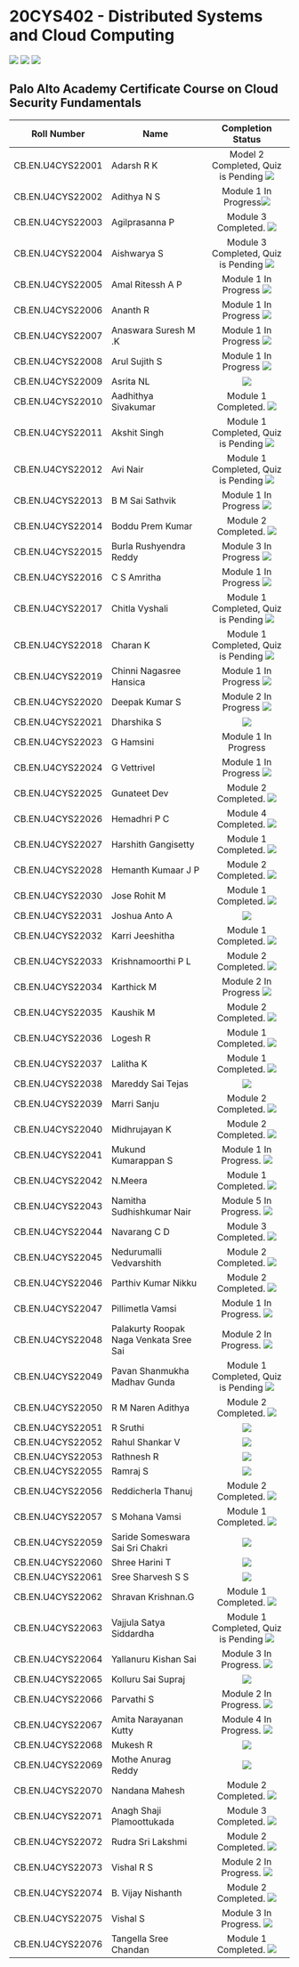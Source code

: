 # 20CYS402 - Distributed Systems and Cloud Computing
![](https://img.shields.io/badge/Batch-22CYS-lightgreen) ![](https://img.shields.io/badge/UG-blue) ![](https://img.shields.io/badge/Subject-DSCC-blue) <br/>

## Palo Alto Academy Certificate Course on Cloud Security Fundamentals

| Roll Number         | Name                                      | 			Completion Status		    |
|:-------------------:|-------------------------------------------|:-----------------------------:|
| CB.EN.U4CYS22001    | Adarsh R K                                | Model  2 Completed, Quiz is Pending [![](https://img.shields.io/badge/-Date-)]() |
| CB.EN.U4CYS22002    | Adithya N S                               | Module 1 In Progress[![](https://img.shields.io/badge/-Date-)]() |
| CB.EN.U4CYS22003    | Agilprasanna P                            | Module 3 Completed. [![](https://img.shields.io/badge/-Date-)]() |
| CB.EN.U4CYS22004    | Aishwarya S                               | Module 3 Completed, Quiz is Pending [![](https://img.shields.io/badge/-Date-)]() |
| CB.EN.U4CYS22005    | Amal Ritessh A P                          | Module 1 In Progress [![](https://img.shields.io/badge/-Date-)]() |
| CB.EN.U4CYS22006    | Ananth R                                  | Module 1 In Progress [![](https://img.shields.io/badge/-Date-)]() |
| CB.EN.U4CYS22007    | Anaswara Suresh M .K                      | Module 1 In Progress [![](https://img.shields.io/badge/-Date-)]() |
| CB.EN.U4CYS22008    | Arul Sujith S                             | Module 1 In Progress [![](https://img.shields.io/badge/-Date-)]() |
| CB.EN.U4CYS22009    | Asrita NL                                 | [![](https://img.shields.io/badge/-Completed-gold)]() |
| CB.EN.U4CYS22010    | Aadhithya Sivakumar                       | Module 1 Completed. [![](https://img.shields.io/badge/-Date-)]() |
| CB.EN.U4CYS22011    | Akshit Singh                              | Module 1 Completed, Quiz is Pending [![](https://img.shields.io/badge/-Date-)]() |
| CB.EN.U4CYS22012    | Avi Nair                                  | Module 1 Completed, Quiz is Pending [![](https://img.shields.io/badge/-Date-)]() |
| CB.EN.U4CYS22013    | B M Sai Sathvik                           | Module 1 In Progress [![](https://img.shields.io/badge/-Date-)]() |
| CB.EN.U4CYS22014    | Boddu Prem Kumar                          | Module 2 Completed. [![](https://img.shields.io/badge/-Date-)]() |
| CB.EN.U4CYS22015    | Burla Rushyendra Reddy                    | Module 3 In Progress [![](https://img.shields.io/badge/-Date-)]() |
| CB.EN.U4CYS22016    | C S Amritha                               | Module 1 In Progress [![](https://img.shields.io/badge/-Date-)]() |
| CB.EN.U4CYS22017    | Chitla Vyshali                            | Module 1 Completed, Quiz is Pending [![](https://img.shields.io/badge/-Date-)]() |
| CB.EN.U4CYS22018    | Charan K                                  | Module 1 Completed, Quiz is Pending [![](https://img.shields.io/badge/-Date-)]() |
| CB.EN.U4CYS22019    | Chinni Nagasree Hansica                   | Module 1 In Progress [![](https://img.shields.io/badge/-Date-)]() |
| CB.EN.U4CYS22020    | Deepak Kumar S                            | Module 2 In Progress [![](https://img.shields.io/badge/-Date-)]() |
| CB.EN.U4CYS22021    | Dharshika S                               | [![](https://img.shields.io/badge/-Completed-gold)]()  |
| CB.EN.U4CYS22023    | G Hamsini                                 | Module 1 In Progress |
| CB.EN.U4CYS22024    | G Vettrivel                               | Module 1 In Progress [![](https://img.shields.io/badge/-Date-)]() |
| CB.EN.U4CYS22025    | Gunateet Dev                              | Module 2 Completed. [![](https://img.shields.io/badge/-Date-)]() |
| CB.EN.U4CYS22026    | Hemadhri P C                              | Module 4 Completed. [![](https://img.shields.io/badge/-Date-)]() |
| CB.EN.U4CYS22027    | Harshith Gangisetty                       | Module 1 Completed. [![](https://img.shields.io/badge/-Date-)]() |
| CB.EN.U4CYS22028    | Hemanth Kumaar J P                        | Module 2 Completed. [![](https://img.shields.io/badge/-Date-)]() |
| CB.EN.U4CYS22030    | Jose Rohit M                              | Module 1 Completed. [![](https://img.shields.io/badge/-Date-)]() |
| CB.EN.U4CYS22031    | Joshua Anto A                             | [![](https://img.shields.io/badge/-Completed-gold)]() |
| CB.EN.U4CYS22032    | Karri Jeeshitha                           | Module 1 Completed. [![](https://img.shields.io/badge/-Date-)]() |
| CB.EN.U4CYS22033    | Krishnamoorthi P L                        | Module 2 Completed. [![](https://img.shields.io/badge/-Date-)]() |
| CB.EN.U4CYS22034    | Karthick M                                | Module 2 In Progress [![](https://img.shields.io/badge/-Date-)]() |
| CB.EN.U4CYS22035    | Kaushik M                                 | Module 2 Completed. [![](https://img.shields.io/badge/-Date-)]() |
| CB.EN.U4CYS22036    | Logesh R                                  | Module 1 Completed. [![](https://img.shields.io/badge/-Date-)]() |
| CB.EN.U4CYS22037    | Lalitha K                                 | Module 1 Completed. [![](https://img.shields.io/badge/-Date-)]() |
| CB.EN.U4CYS22038    | Mareddy Sai Tejas                         | [![](https://img.shields.io/badge/-Date-)]() |
| CB.EN.U4CYS22039    | Marri Sanju                               | Module 2 Completed. [![](https://img.shields.io/badge/-Date-)]() |
| CB.EN.U4CYS22040    | Midhrujayan K                             | Module 2 Completed. [![](https://img.shields.io/badge/-Date-)]() |
| CB.EN.U4CYS22041    | Mukund Kumarappan S                       | Module 1 In Progress. [![](https://img.shields.io/badge/-Date-)]() |
| CB.EN.U4CYS22042    | N.Meera                                   | Module 1 Completed. [![](https://img.shields.io/badge/-Date-)]() |
| CB.EN.U4CYS22043    | Namitha Sudhishkumar Nair                 | Module 5 In Progress. [![](https://img.shields.io/badge/-Date-)]() |
| CB.EN.U4CYS22044    | Navarang C D                              | Module 3 Completed. [![](https://img.shields.io/badge/-Date-)]() |
| CB.EN.U4CYS22045    | Nedurumalli Vedvarshith                   | Module 2 Completed. [![](https://img.shields.io/badge/-Date-)]() |
| CB.EN.U4CYS22046    | Parthiv Kumar Nikku                       | Module 2 Completed. [![](https://img.shields.io/badge/-Date-)]() |
| CB.EN.U4CYS22047    | Pillimetla Vamsi                          | Module 1 In Progress. [![](https://img.shields.io/badge/-Date-)]() |
| CB.EN.U4CYS22048    | Palakurty Roopak Naga Venkata Sree Sai    | Module 2 In Progress. [![](https://img.shields.io/badge/-Date-)]() |
| CB.EN.U4CYS22049    | Pavan Shanmukha Madhav Gunda              | Module 1 Completed, Quiz is Pending [![](https://img.shields.io/badge/-Date-)]() |
| CB.EN.U4CYS22050    | R M Naren Adithya                         | Module 2 Completed. [![](https://img.shields.io/badge/-Date-)]() |
| CB.EN.U4CYS22051    | R Sruthi                                  | [![](https://img.shields.io/badge/-Not_Registered-darkred)]() |
| CB.EN.U4CYS22052    | Rahul Shankar V                           | [![](https://img.shields.io/badge/-Completed-gold)]() |
| CB.EN.U4CYS22053    | Rathnesh R                                | [![](https://img.shields.io/badge/-Date-)]() |
| CB.EN.U4CYS22055    | Ramraj S                                  | [![](https://img.shields.io/badge/-Date-)]() |
| CB.EN.U4CYS22056    | Reddicherla Thanuj                        | Module 2 Completed. [![](https://img.shields.io/badge/-Date-)]() |
| CB.EN.U4CYS22057    | S Mohana Vamsi                            | Module 1 Completed. [![](https://img.shields.io/badge/-Date-)]() |
| CB.EN.U4CYS22059    | Saride Someswara Sai Sri Chakri           | [![](https://img.shields.io/badge/-Date-)]() |
| CB.EN.U4CYS22060    | Shree Harini T                            | [![](https://img.shields.io/badge/-Completed-gold)]() |
| CB.EN.U4CYS22061    | Sree Sharvesh S S                         | [![](https://img.shields.io/badge/-Date-)]() |
| CB.EN.U4CYS22062    | Shravan Krishnan.G                        | Module 1 Completed. [![](https://img.shields.io/badge/-Date-)]() |
| CB.EN.U4CYS22063    | Vajjula Satya Siddardha                   | Module 1 Completed, Quiz is Pending [![](https://img.shields.io/badge/-Date-)]() |
| CB.EN.U4CYS22064    | Yallanuru Kishan Sai                      | Module 3 In Progress. [![](https://img.shields.io/badge/-Date-)]() |
| CB.EN.U4CYS22065    | Kolluru Sai Supraj                        | [![](https://img.shields.io/badge/-Not_Registered-darkred)]() |
| CB.EN.U4CYS22066    | Parvathi S                                | Module 2 In Progress. [![](https://img.shields.io/badge/-Date-)]() |
| CB.EN.U4CYS22067    | Amita Narayanan Kutty                     | Module 4 In Progress. [![](https://img.shields.io/badge/-Date-)]() |
| CB.EN.U4CYS22068    | Mukesh R                                  | [![](https://img.shields.io/badge/-Not_Registered-darkred)]() |
| CB.EN.U4CYS22069    | Mothe Anurag Reddy                        | [![](https://img.shields.io/badge/-Completed-gold)]()  |
| CB.EN.U4CYS22070    | Nandana Mahesh                            | Module 2 Completed. [![](https://img.shields.io/badge/-Date-)]() |
| CB.EN.U4CYS22071    | Anagh Shaji Plamoottukada                 | Module 3 Completed. [![](https://img.shields.io/badge/-Date-)]() |
| CB.EN.U4CYS22072    | Rudra Sri Lakshmi                         | Module 2 Completed. [![](https://img.shields.io/badge/-Date-)]() |
| CB.EN.U4CYS22073    | Vishal R S                                | Module 2 In Progress. [![](https://img.shields.io/badge/-Date-)]() |
| CB.EN.U4CYS22074    | B. Vijay Nishanth                         | Module 2 Completed. [![](https://img.shields.io/badge/-Date-)]() |
| CB.EN.U4CYS22075    | Vishal S                                  | Module 3 In Progress. [![](https://img.shields.io/badge/-Date-)]() |
| CB.EN.U4CYS22076    | Tangella Sree Chandan                     | Module 1 Completed. [![](https://img.shields.io/badge/-Date-)]() |
